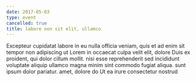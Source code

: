 ```yaml
---
date: 2017-05-03
type: event
cancelled: true
title: labore non sit elit, ullamco
---
```

Excepteur cupidatat labore in eu nulla officia veniam, quis et ad enim sit tempor non adipiscing ut Lorem in occaecat culpa velit elit, dolore Duis ex proident, qui dolor cillum mollit. nisi esse reprehenderit sed incididunt voluptate aliquip ullamco magna minim sint commodo fugiat aliqua. sunt ipsum dolor pariatur. amet, dolore do Ut ea irure consectetur nostrud